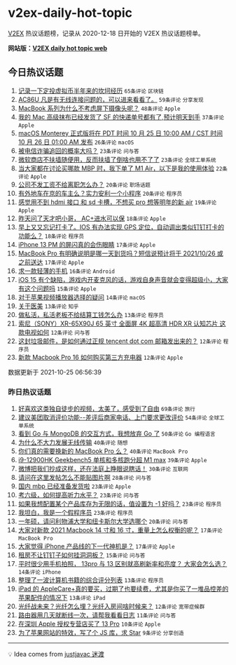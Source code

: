 # v2ex-daily-hot-topic

[V2EX](https://www.v2ex.com/) 热议话题榜，记录从 2020-12-18 日开始的 V2EX 热议话题榜单。

**网站版：[V2EX daily hot topic web](https://boojack.github.io/v2ex-daily-hot-topic-web/)**

## 今日热议话题

<!-- TODAY BEGIN -->

1. [记录一下定投虚拟币半年来的坎坷经历](https://www.v2ex.com/t/810271) `65条评论` `区块链`
1. [AC86U 凡是有无线连接问题的，可以进来看看了。](https://www.v2ex.com/t/810238) `59条评论` `分享发现`
1. [MacBook 系列为什么不考虑屏下摄像头呢？](https://www.v2ex.com/t/810249) `48条评论` `Apple`
1. [我的 Mac 高级抹布已经发货了 SF 的快递单号都有了,预计明天到手](https://www.v2ex.com/t/810247) `37条评论` `Apple`
1. [macOS Monterey 正式版将在 PDT 时间 10 月 25 日 10:00 AM / CST 时间 10 月 26 日 01:00 AM 发布](https://www.v2ex.com/t/810315) `26条评论` `macOS`
1. [被电信诈骗追回的概率大吗？](https://www.v2ex.com/t/810280) `23条评论` `问与答`
1. [微软商店不扶墙随便用，反而扶墙了倒啥也用不了了](https://www.v2ex.com/t/810233) `23条评论` `全球工单系统`
1. [当大家都在讨论买哪款 MBP 时，我下单了 M1 Air，以下是我的使用体验](https://www.v2ex.com/t/810317) `22条评论` `Apple`
1. [公司不发工资不给离职怎么办？](https://www.v2ex.com/t/810325) `20条评论` `职场话题`
1. [有外地车在京的车主么？实力安利一个小程序](https://www.v2ex.com/t/810294) `20条评论` `程序员`
1. [感觉用不到 hdmi 接口 和 sd 卡槽，不想买 pro 想等明年的新 air](https://www.v2ex.com/t/810289) `19条评论` `Apple`
1. [昨天问了天才吧小哥， AC+进水可以保](https://www.v2ex.com/t/810265) `18条评论` `Apple`
1. [早上又又忘记打卡了。IOS 有办法实现 GPS 定位，自动调出类似钉钉打卡的功能么？](https://www.v2ex.com/t/810256) `18条评论` `程序员`
1. [iPhone 13 PM 的屏闪真的会伤眼睛](https://www.v2ex.com/t/810330) `17条评论` `Apple`
1. [MacBook Pro 有明确说明是哪一天到货吗？短信说预计将于 2021/10/26 或之前送达](https://www.v2ex.com/t/810252) `17条评论` `Apple`
1. [求一款轻薄的手机](https://www.v2ex.com/t/810297) `16条评论` `Android`
1. [iOS 15 有个缺陷，游戏内开麦克风的话，游戏自身声音就会变得超级小，大家有这个问题吗](https://www.v2ex.com/t/810268) `15条评论` `Apple`
1. [对于苹果视频播放器选择的疑问](https://www.v2ex.com/t/810321) `14条评论` `macOS`
1. [关于医美](https://www.v2ex.com/t/810328) `13条评论` `知乎`
1. [做私活，私活老板不给结算工钱怎么办](https://www.v2ex.com/t/810261) `13条评论` `程序员`
1. [索尼（SONY）XR-65X90J 65 英寸 全面屏 4K 超高清 HDR XR 认知芯片 这款电视如何](https://www.v2ex.com/t/810302) `12条评论` `问与答`
1. [这封垃圾邮件，是如何通过正规 tencent dot com 邮箱发出来的？](https://www.v2ex.com/t/810301) `12条评论` `程序员`
1. [新款 Macbook Pro 16 如何购买第三方充电器](https://www.v2ex.com/t/810285) `12条评论` `Apple`

数据更新于 2021-10-25 06:56:39

<!-- TODAY END -->

### 昨日热议话题

<!-- YESTERDAY BEGIN -->

1. [好喜欢这类独自徒步的视频，太美了，感受到了自由](https://www.v2ex.com/t/810131) `69条评论` `旅行`
1. [建议美团取消评价功能--差评后商家电话、上门要求更改评价](https://www.v2ex.com/t/810159) `54条评论` `全球工单系统`
1. [看到 Go 与 MongoDB 的交互方式，我想放弃 Go 了](https://www.v2ex.com/t/810126) `50条评论` `Go 编程语言`
1. [为什么不大力发展无线传输](https://www.v2ex.com/t/810104) `40条评论` `随想`
1. [你们真的需要换新的 MacBook Pro 么？](https://www.v2ex.com/t/810193) `40条评论` `MacBook Pro`
1. [i9-12900HK Geekbench5 单核和多核跑分超 M1 max](https://www.v2ex.com/t/810190) `39条评论` `Apple`
1. [微博把我们抄成这样，还在法庭上睁眼说瞎话！](https://www.v2ex.com/t/810217) `30条评论` `互联网`
1. [请问在这里发帖怎么不能贴图片啊](https://www.v2ex.com/t/810127) `28条评论` `问与答`
1. [国内 mbp 已经准备发货啦](https://www.v2ex.com/t/810120) `23条评论` `Apple`
1. [考六级，如何提高听力水平？](https://www.v2ex.com/t/810138) `23条评论` `问与答`
1. [如果我想配置某个产品库存为无限的话，值设置为 -1 好吗？](https://www.v2ex.com/t/810199) `23条评论` `程序员`
1. [我坦白，我是一个假程序员](https://www.v2ex.com/t/810156) `23条评论` `程序员`
1. [一年硕，请问利物浦大学和纽卡斯尔大学选哪个](https://www.v2ex.com/t/810178) `20条评论` `问与答`
1. [大家对新款 2021 Macbook 14 寸和 16 寸，重量上怎么权衡的呢？](https://www.v2ex.com/t/810169) `17条评论` `MacBook Pro`
1. [大家觉得 iPhone 产品线的下一代神机是？](https://www.v2ex.com/t/810147) `17条评论` `Apple`
1. [租房不让钉钉子如何挂洞洞板？](https://www.v2ex.com/t/810188) `15条评论` `问与答`
1. [平时很少用手机拍照， 13pro 与 13 区别就高刷新率和亮度？ 大家会怎么选？](https://www.v2ex.com/t/810197) `14条评论` `iPhone`
1. [整理了一波计算机书籍的综合评分列表](https://www.v2ex.com/t/810204) `13条评论` `程序员`
1. [iPad 的 AppleCare+真的要买，过期了也要续费，尤其是你买了一堆品控差的苹果配件的情况下](https://www.v2ex.com/t/810150) `13条评论` `iPad`
1. [光纤战未来？光纤怎么埋？光纤入房间啥时候来？](https://www.v2ex.com/t/810176) `12条评论` `宽带症候群`
1. [路由器用几天就断线一次，请帮我看看日志](https://www.v2ex.com/t/810155) `11条评论` `问与答`
1. [在深圳 Apple 授权专营店买了 13 Pro](https://www.v2ex.com/t/810125) `10条评论` `Apple`
1. [为了苹果网站的特效，写了个 JS 库，求 Star](https://www.v2ex.com/t/810137) `9条评论` `分享创造`

<!-- YESTERDAY END -->

---

💡 Idea comes from [justjavac 迷渡](https://github.com/justjavac/)
